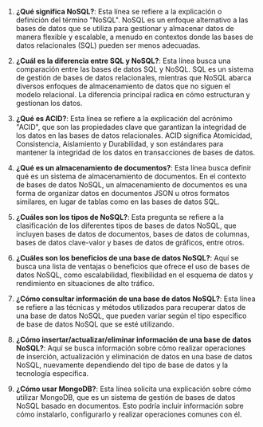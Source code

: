 
1. **¿Qué significa NoSQL?**: Esta línea se refiere a la explicación o definición del término "NoSQL". NoSQL es un enfoque alternativo a las bases de datos que se utiliza para gestionar y almacenar datos de manera flexible y escalable, a menudo en contextos donde las bases de datos relacionales (SQL) pueden ser menos adecuadas.

2. **¿Cuál es la diferencia entre SQL y NoSQL?**: Esta línea busca una comparación entre las bases de datos SQL y NoSQL. SQL es un sistema de gestión de bases de datos relacionales, mientras que NoSQL abarca diversos enfoques de almacenamiento de datos que no siguen el modelo relacional. La diferencia principal radica en cómo estructuran y gestionan los datos.

3. **¿Qué es ACID?**: Esta línea se refiere a la explicación del acrónimo "ACID", que son las propiedades clave que garantizan la integridad de los datos en las bases de datos relacionales. ACID significa Atomicidad, Consistencia, Aislamiento y Durabilidad, y son estándares para mantener la integridad de los datos en transacciones de bases de datos.

4. **¿Qué es un almacenamiento de documentos?**: Esta línea busca definir qué es un sistema de almacenamiento de documentos. En el contexto de bases de datos NoSQL, un almacenamiento de documentos es una forma de organizar datos en documentos JSON u otros formatos similares, en lugar de tablas como en las bases de datos SQL.

5. **¿Cuáles son los tipos de NoSQL?**: Esta pregunta se refiere a la clasificación de los diferentes tipos de bases de datos NoSQL, que incluyen bases de datos de documentos, bases de datos de columnas, bases de datos clave-valor y bases de datos de gráficos, entre otros.

6. **¿Cuáles son los beneficios de una base de datos NoSQL?**: Aquí se busca una lista de ventajas o beneficios que ofrece el uso de bases de datos NoSQL, como escalabilidad, flexibilidad en el esquema de datos y rendimiento en situaciones de alto tráfico.

7. **¿Cómo consultar información de una base de datos NoSQL?**: Esta línea se refiere a las técnicas y métodos utilizados para recuperar datos de una base de datos NoSQL, que pueden variar según el tipo específico de base de datos NoSQL que se esté utilizando.

8. **¿Cómo insertar/actualizar/eliminar información de una base de datos NoSQL?**: Aquí se busca información sobre cómo realizar operaciones de inserción, actualización y eliminación de datos en una base de datos NoSQL, nuevamente dependiendo del tipo de base de datos y la tecnología específica.

9. **¿Cómo usar MongoDB?**: Esta línea solicita una explicación sobre cómo utilizar MongoDB, que es un sistema de gestión de bases de datos NoSQL basado en documentos. Esto podría incluir información sobre cómo instalarlo, configurarlo y realizar operaciones comunes con él.